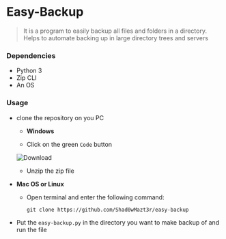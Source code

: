 # Easy-Backup
> It is a program to easily backup all files and folders in a directory. Helps to automate backing up in large directory trees and servers

### Dependencies
- Python 3
- Zip CLI
- An OS

### Usage
- clone the repository on you PC
  -   **Windows**
    
    - Click on the green `Code` button
    
    ![Download](https://cpb-us-e1.wpmucdn.com/sites.northwestern.edu/dist/b/3044/files/2020/04/githubdownload.png)
    
    - Unzip the zip file

 - **Mac OS or Linux**
  
    - Open terminal and enter the following command:
    
      `git clone https://github.com/Shad0wMazt3r/easy-backup`
- Put the `easy-backup.py` in the directory you want to make backup of and run the file
